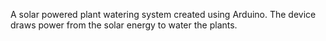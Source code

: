 
A solar powered plant watering system created using Arduino.
The device draws power from the solar energy to water the plants.
